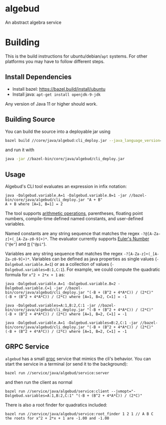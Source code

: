 <!-- TODO(timur): someone should expand this-->
# algebud
An abstract algebra service

# Building

This is the build instructions for ubuntu/debian/`apt` systems. For other platforms you may have to follow different steps.

## Install Dependencies

 - Install bazel: https://bazel.build/install/ubuntu
 - Install java: `apt-get install openjdk-9-jdk`

Any version of Java 11 or higher should work.

## Building Source

You can build the source into a deployable jar using

```sh
bazel build //core/java/algebud:cli_deploy.jar --java_language_version=11
```

and run it with 

```sh
java -jar //bazel-bin/core/java/algebud/cli_deploy.jar
```

## Usage

Algebud's CLI tool evaluates an expression in infix notation:

```
java -Dalgebud.variable.A=1 -Dalgebud.variable.B=1 -jar //bazel-bin/core/java/algebud/cli_deploy.jar "A + B"
A + B where [A=1, B=1] = 2
```

The tool supports [arithmetic operations](https://en.wikipedia.org/wiki/Arithmetic#Arithmetic_operations), parentheses, floating point numbers, compile-time defined named constants, and user-defined variables.

Named constants are any string sequence that matches the regex `-?@[A-Za-z]+(_[A-Za-z0-9]+)*`. The evaluator currently supports [Euler's Number](https://en.wikipedia.org/wiki/E_(mathematical_constant)) (`"@e"`) and [π](https://en.wikipedia.org/wiki/Pi) (`"@pi"`).

Variables are any string sequence that matches the regex `-?[A-Za-z]+(_[A-Za-z0-9]+)*`. Variables can be defined as java properties as single values (`-Dalgebud.variable.A=1`) or as a collection of values (`-Dalgebud.variables=B:1,C:1`). For example, we could compute the quadratic formula for `x^2 + 2*x + 1` as:

```
java -Dalgebud.variable.A=1 -Dalgebud.variable.B=2 -Dalgebud.variable.C=1 -jar //bazel-bin/core/java/algebud/cli_deploy.jar "(-B + (B^2 + 4*A*C)) / (2*C)"
(-B + (B^2 + 4*A*C)) / (2*C) where [A=1, B=2, C=1] = -1
```

```
java -Dalgebud.variables=A:1,B:2,C:1 -jar //bazel-bin/core/java/algebud/cli_deploy.jar "(-B + (B^2 + 4*A*C)) / (2*C)"
(-B + (B^2 + 4*A*C)) / (2*C) where [A=1, B=2, C=1] = -1
```

```
java -Dalgebud.variable.A=1 -Dalgebud.variables=B:2,C:1 -jar //bazel-bin/core/java/algebud/cli_deploy.jar "(-B + (B^2 + 4*A*C)) / (2*C)"
(-B + (B^2 + 4*A*C)) / (2*C) where [A=1, B=2, C=1] = -1
```

## GRPC Service

`algebud` has a small [grpc](https://grpc.io) service that mimics the cli's behavior. You can start the service in a terminal (or send it to the background):

```
bazel run //service/java/algebud/service:server
```

and then run the client as normal

```
bazel run //service/java/algebud/service:client --jvmopt="-Dalgebud.variables=A:1,B:2,C:1" "(-B + (B^2 + 4*A*C)) / (2*C)"
```

There is also a root finder for quadratics included:

```
bazel run //service/java/algebud/service:root_finder 1 2 1 // A B C
the roots for x^2 + 2*x + 1 are -1.00 and -1.00
```
